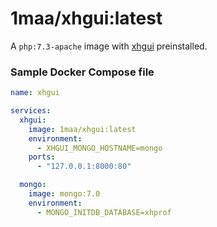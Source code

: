 # 1maa/xhgui:latest

A `php:7.3-apache` image with [xhgui](https://github.com/perftools/xhgui) preinstalled.


### Sample Docker Compose file

```yaml
name: xhgui

services:
  xhgui:
    image: 1maa/xhgui:latest
    environment:
      - XHGUI_MONGO_HOSTNAME=mongo
    ports:
      - "127.0.0.1:8000:80"

  mongo:
    image: mongo:7.0
    environment:
      - MONGO_INITDB_DATABASE=xhprof
```
